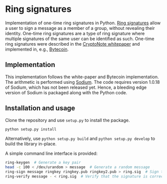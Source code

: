# Ring signatures

Implementation of one-time ring signatures in Python. [Ring signatures](https://en.wikipedia.org/wiki/Ring_signature) allow a user to sign a message as a member of a group, without revealing their identity. One-time ring signatures are a type of ring signature where multiple signatures of the same user can be identified as such. One-time ring signatures were described in the [CryptoNote whitepaper](https://cryptonote.org/whitepaper.pdf) and implemented in, e.g., [Bytecoin](https://github.com/bcndev/bytecoin/blob/07b8bf2a3e327bda902fd00ffbf3bdfcc7f79eb9/src/crypto/crypto.cpp#L235-L270).

## Implementation

This implementation follows the white-paper and Bytecoin implementation. The arithmetic is performed using [Sodium](https://libsodium.gitbook.io/doc/). The code requires version 1.0.18 of Sodium, which has not been released yet. Hence, a bleeding edge version of Sodium is packaged along with the Python code.

## Installation and usage

Clone the repository and use `setup.py` to install the package.

```bash
python setup.py install
```

Alternatively, use `python setup.py build` and `python setup.py develop` to build the library in-place.

A simple command line interface is provided:

```bash
ring-keygen  # Generate a key pair
head -c 100 < /dev/urandom > message  # Generate a random message
ring-sign message ringkey ringkey.pub ringkey2.pub > ring.sig  # Sign the message against two public keys
ring-verify message - < ring.sig  # Verify that the signature is correct
```
